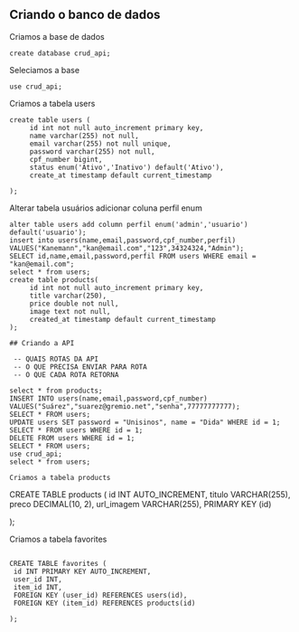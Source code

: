 ## Criando o banco de dados
Criamos a base de dados
```
create database crud_api;
```
Seleciamos a base
```
use crud_api;
```
Criamos a tabela users
```
create table users (
     id int not null auto_increment primary key,
     name varchar(255) not null,
     email varchar(255) not null unique,
     password varchar(255) not null,
     cpf_number bigint,
     status enum('Ativo','Inativo') default('Ativo'),
     create_at timestamp default current_timestamp
 
);
```
Alterar tabela usuários adicionar coluna perfil enum
```
alter table users add column perfil enum('admin','usuario') default('usuario');
insert into users(name,email,password,cpf_number,perfil)
VALUES("Kanemann","kan@email.com","123",34324324,"Admin");
SELECT id,name,email,password,perfil FROM users WHERE email = "kan@email.com";
select * from users;
create table products(
     id int not null auto_increment primary key,
     title varchar(250),
     price double not null,
     image text not null,
     created_at timestamp default current_timestamp
);
 
## Criando a API
 
 -- QUAIS ROTAS DA API
 -- O QUE PRECISA ENVIAR PARA ROTA
 -- O QUE CADA ROTA RETORNA
 
select * from products;
INSERT INTO users(name,email,password,cpf_number)
VALUES("Suárez","suarez@gremio.net","senha",77777777777);
SELECT * FROM users;
UPDATE users SET password = "Unisinos", name = "Dida" WHERE id = 1;
SELECT * FROM users WHERE id = 1;
DELETE FROM users WHERE id = 1;
SELECT * FROM users;
use crud_api;
select * from users;
 
Criamos a tabela products
```
CREATE TABLE products (
  id INT AUTO_INCREMENT,
  titulo VARCHAR(255),
  preco DECIMAL(10, 2),
  url_imagem VARCHAR(255),
  PRIMARY KEY (id)
 
);
 
 Criamos a tabela favorites
 ```
 
 CREATE TABLE favorites (
  id INT PRIMARY KEY AUTO_INCREMENT,
  user_id INT,
  item_id INT,
  FOREIGN KEY (user_id) REFERENCES users(id),
  FOREIGN KEY (item_id) REFERENCES products(id)
 
 );
 
